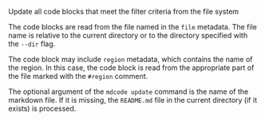 Update all code blocks that meet the filter criteria from the file system

The code blocks are read from the file named in the `file` metadata. The file name is relative to the current directory or to the directory specified with the `--dir` flag.

The code block may include `region` metadata, which contains the name of the region. In this case, the code block is read from the appropriate part of the file marked with the `#region` comment.

The optional argument of the `mdcode update` command is the name of the markdown file. If it is missing, the `README.md` file in the current directory (if it exists) is processed.

